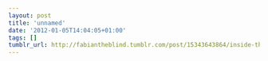 ```yaml
---
layout: post
title: 'unnamed'
date: '2012-01-05T14:04:05+01:00'
tags: []
tumblr_url: http://fabiantheblind.tumblr.com/post/15343643864/inside-the-nebulae-by-peder-norrby
---
```

